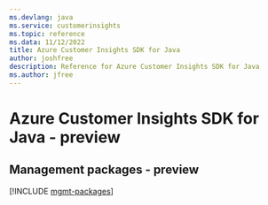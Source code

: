 ```yaml
---
ms.devlang: java
ms.service: customerinsights
ms.topic: reference
ms.data: 11/12/2022
title: Azure Customer Insights SDK for Java
author: joshfree
description: Reference for Azure Customer Insights SDK for Java
ms.author: jfree
---
```

# Azure Customer Insights SDK for Java - preview

## Management packages - preview
[!INCLUDE [mgmt-packages](customer-insights-mgmt-index.md)]